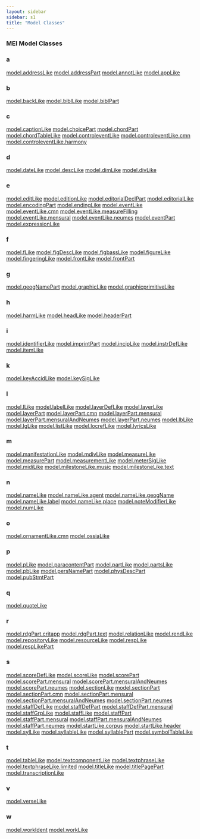 ```yaml
---
layout: sidebar
sidebar: s1
title: "Model Classes"
---
```

<div>
   <h3 class="widget-title">MEI Model Classes</h3>
   <div class="textwidget">
      <div class="sortedInitials well a">
         <h3>a</h3>
         <a class="link_odd_classSpec chip a" href="/v3/model-classes/model.addressLike">model.addressLike</a>
         <a class="link_odd_classSpec chip a" href="/v3/model-classes/model.addressPart">model.addressPart</a>
         <a class="link_odd_classSpec chip a" href="/v3/model-classes/model.annotLike">model.annotLike</a>
         <a class="link_odd_classSpec chip a" href="/v3/model-classes/model.appLike">model.appLike</a>
      </div>
      <div class="sortedInitials well b">
         <h3>b</h3>
         <a class="link_odd_classSpec chip b" href="/v3/model-classes/model.backLike">model.backLike</a>
         <a class="link_odd_classSpec chip b" href="/v3/model-classes/model.biblLike">model.biblLike</a>
         <a class="link_odd_classSpec chip b" href="/v3/model-classes/model.biblPart">model.biblPart</a>
      </div>
      <div class="sortedInitials well c">
         <h3>c</h3>
         <a class="link_odd_classSpec chip c" href="/v3/model-classes/model.captionLike">model.captionLike</a>
         <a class="link_odd_classSpec chip c" href="/v3/model-classes/model.choicePart">model.choicePart</a>
         <a class="link_odd_classSpec chip c" href="/v3/model-classes/model.chordPart">model.chordPart</a>
         <a class="link_odd_classSpec chip c" href="/v3/model-classes/model.chordTableLike">model.chordTableLike</a>
         <a class="link_odd_classSpec chip c" href="/v3/model-classes/model.controleventLike">model.controleventLike</a>
         <a class="link_odd_classSpec chip c" href="/v3/model-classes/model.controleventLike.cmn">model.controleventLike.cmn</a>
         <a class="link_odd_classSpec chip c" href="/v3/model-classes/model.controleventLike.harmony">model.controleventLike.harmony</a>
      </div>
      <div class="sortedInitials well d">
         <h3>d</h3>
         <a class="link_odd_classSpec chip d" href="/v3/model-classes/model.dateLike">model.dateLike</a>
         <a class="link_odd_classSpec chip d" href="/v3/model-classes/model.descLike">model.descLike</a>
         <a class="link_odd_classSpec chip d" href="/v3/model-classes/model.dimLike">model.dimLike</a>
         <a class="link_odd_classSpec chip d" href="/v3/model-classes/model.divLike">model.divLike</a>
      </div>
      <div class="sortedInitials well e">
         <h3>e</h3>
         <a class="link_odd_classSpec chip e" href="/v3/model-classes/model.editLike">model.editLike</a>
         <a class="link_odd_classSpec chip e" href="/v3/model-classes/model.editionLike">model.editionLike</a>
         <a class="link_odd_classSpec chip e" href="/v3/model-classes/model.editorialDeclPart">model.editorialDeclPart</a>
         <a class="link_odd_classSpec chip e" href="/v3/model-classes/model.editorialLike">model.editorialLike</a>
         <a class="link_odd_classSpec chip e" href="/v3/model-classes/model.encodingPart">model.encodingPart</a>
         <a class="link_odd_classSpec chip e" href="/v3/model-classes/model.endingLike">model.endingLike</a>
         <a class="link_odd_classSpec chip e" href="/v3/model-classes/model.eventLike">model.eventLike</a>
         <a class="link_odd_classSpec chip e" href="/v3/model-classes/model.eventLike.cmn">model.eventLike.cmn</a>
         <a class="link_odd_classSpec chip e" href="/v3/model-classes/model.eventLike.measureFilling">model.eventLike.measureFilling</a>
         <a class="link_odd_classSpec chip e" href="/v3/model-classes/model.eventLike.mensural">model.eventLike.mensural</a>
         <a class="link_odd_classSpec chip e" href="/v3/model-classes/model.eventLike.neumes">model.eventLike.neumes</a>
         <a class="link_odd_classSpec chip e" href="/v3/model-classes/model.eventPart">model.eventPart</a>
         <a class="link_odd_classSpec chip e" href="/v3/model-classes/model.expressionLike">model.expressionLike</a>
      </div>
      <div class="sortedInitials well f">
         <h3>f</h3>
         <a class="link_odd_classSpec chip f" href="/v3/model-classes/model.fLike">model.fLike</a>
         <a class="link_odd_classSpec chip f" href="/v3/model-classes/model.figDescLike">model.figDescLike</a>
         <a class="link_odd_classSpec chip f" href="/v3/model-classes/model.figbassLike">model.figbassLike</a>
         <a class="link_odd_classSpec chip f" href="/v3/model-classes/model.figureLike">model.figureLike</a>
         <a class="link_odd_classSpec chip f" href="/v3/model-classes/model.fingeringLike">model.fingeringLike</a>
         <a class="link_odd_classSpec chip f" href="/v3/model-classes/model.frontLike">model.frontLike</a>
         <a class="link_odd_classSpec chip f" href="/v3/model-classes/model.frontPart">model.frontPart</a>
      </div>
      <div class="sortedInitials well g">
         <h3>g</h3>
         <a class="link_odd_classSpec chip g" href="/v3/model-classes/model.geogNamePart">model.geogNamePart</a>
         <a class="link_odd_classSpec chip g" href="/v3/model-classes/model.graphicLike">model.graphicLike</a>
         <a class="link_odd_classSpec chip g" href="/v3/model-classes/model.graphicprimitiveLike">model.graphicprimitiveLike</a>
      </div>
      <div class="sortedInitials well h">
         <h3>h</h3>
         <a class="link_odd_classSpec chip h" href="/v3/model-classes/model.harmLike">model.harmLike</a>
         <a class="link_odd_classSpec chip h" href="/v3/model-classes/model.headLike">model.headLike</a>
         <a class="link_odd_classSpec chip h" href="/v3/model-classes/model.headerPart">model.headerPart</a>
      </div>
      <div class="sortedInitials well i">
         <h3>i</h3>
         <a class="link_odd_classSpec chip i" href="/v3/model-classes/model.identifierLike">model.identifierLike</a>
         <a class="link_odd_classSpec chip i" href="/v3/model-classes/model.imprintPart">model.imprintPart</a>
         <a class="link_odd_classSpec chip i" href="/v3/model-classes/model.incipLike">model.incipLike</a>
         <a class="link_odd_classSpec chip i" href="/v3/model-classes/model.instrDefLike">model.instrDefLike</a>
         <a class="link_odd_classSpec chip i" href="/v3/model-classes/model.itemLike">model.itemLike</a>
      </div>
      <div class="sortedInitials well k">
         <h3>k</h3>
         <a class="link_odd_classSpec chip k" href="/v3/model-classes/model.keyAccidLike">model.keyAccidLike</a>
         <a class="link_odd_classSpec chip k" href="/v3/model-classes/model.keySigLike">model.keySigLike</a>
      </div>
      <div class="sortedInitials well l">
         <h3>l</h3>
         <a class="link_odd_classSpec chip l" href="/v3/model-classes/model.lLike">model.lLike</a>
         <a class="link_odd_classSpec chip l" href="/v3/model-classes/model.labelLike">model.labelLike</a>
         <a class="link_odd_classSpec chip l" href="/v3/model-classes/model.layerDefLike">model.layerDefLike</a>
         <a class="link_odd_classSpec chip l" href="/v3/model-classes/model.layerLike">model.layerLike</a>
         <a class="link_odd_classSpec chip l" href="/v3/model-classes/model.layerPart">model.layerPart</a>
         <a class="link_odd_classSpec chip l" href="/v3/model-classes/model.layerPart.cmn">model.layerPart.cmn</a>
         <a class="link_odd_classSpec chip l" href="/v3/model-classes/model.layerPart.mensural">model.layerPart.mensural</a>
         <a class="link_odd_classSpec chip l" href="/v3/model-classes/model.layerPart.mensuralAndNeumes">model.layerPart.mensuralAndNeumes</a>
         <a class="link_odd_classSpec chip l" href="/v3/model-classes/model.layerPart.neumes">model.layerPart.neumes</a>
         <a class="link_odd_classSpec chip l" href="/v3/model-classes/model.lbLike">model.lbLike</a>
         <a class="link_odd_classSpec chip l" href="/v3/model-classes/model.lgLike">model.lgLike</a>
         <a class="link_odd_classSpec chip l" href="/v3/model-classes/model.listLike">model.listLike</a>
         <a class="link_odd_classSpec chip l" href="/v3/model-classes/model.locrefLike">model.locrefLike</a>
         <a class="link_odd_classSpec chip l" href="/v3/model-classes/model.lyricsLike">model.lyricsLike</a>
      </div>
      <div class="sortedInitials well m">
         <h3>m</h3>
         <a class="link_odd_classSpec chip m" href="/v3/model-classes/model.manifestationLike">model.manifestationLike</a>
         <a class="link_odd_classSpec chip m" href="/v3/model-classes/model.mdivLike">model.mdivLike</a>
         <a class="link_odd_classSpec chip m" href="/v3/model-classes/model.measureLike">model.measureLike</a>
         <a class="link_odd_classSpec chip m" href="/v3/model-classes/model.measurePart">model.measurePart</a>
         <a class="link_odd_classSpec chip m" href="/v3/model-classes/model.measurementLike">model.measurementLike</a>
         <a class="link_odd_classSpec chip m" href="/v3/model-classes/model.meterSigLike">model.meterSigLike</a>
         <a class="link_odd_classSpec chip m" href="/v3/model-classes/model.midiLike">model.midiLike</a>
         <a class="link_odd_classSpec chip m" href="/v3/model-classes/model.milestoneLike.music">model.milestoneLike.music</a>
         <a class="link_odd_classSpec chip m" href="/v3/model-classes/model.milestoneLike.text">model.milestoneLike.text</a>
      </div>
      <div class="sortedInitials well n">
         <h3>n</h3>
         <a class="link_odd_classSpec chip n" href="/v3/model-classes/model.nameLike">model.nameLike</a>
         <a class="link_odd_classSpec chip n" href="/v3/model-classes/model.nameLike.agent">model.nameLike.agent</a>
         <a class="link_odd_classSpec chip n" href="/v3/model-classes/model.nameLike.geogName">model.nameLike.geogName</a>
         <a class="link_odd_classSpec chip n" href="/v3/model-classes/model.nameLike.label">model.nameLike.label</a>
         <a class="link_odd_classSpec chip n" href="/v3/model-classes/model.nameLike.place">model.nameLike.place</a>
         <a class="link_odd_classSpec chip n" href="/v3/model-classes/model.noteModifierLike">model.noteModifierLike</a>
         <a class="link_odd_classSpec chip n" href="/v3/model-classes/model.numLike">model.numLike</a>
      </div>
      <div class="sortedInitials well o">
         <h3>o</h3>
         <a class="link_odd_classSpec chip o" href="/v3/model-classes/model.ornamentLike.cmn">model.ornamentLike.cmn</a>
         <a class="link_odd_classSpec chip o" href="/v3/model-classes/model.ossiaLike">model.ossiaLike</a>
      </div>
      <div class="sortedInitials well p">
         <h3>p</h3>
         <a class="link_odd_classSpec chip p" href="/v3/model-classes/model.pLike">model.pLike</a>
         <a class="link_odd_classSpec chip p" href="/v3/model-classes/model.paracontentPart">model.paracontentPart</a>
         <a class="link_odd_classSpec chip p" href="/v3/model-classes/model.partLike">model.partLike</a>
         <a class="link_odd_classSpec chip p" href="/v3/model-classes/model.partsLike">model.partsLike</a>
         <a class="link_odd_classSpec chip p" href="/v3/model-classes/model.pbLike">model.pbLike</a>
         <a class="link_odd_classSpec chip p" href="/v3/model-classes/model.persNamePart">model.persNamePart</a>
         <a class="link_odd_classSpec chip p" href="/v3/model-classes/model.physDescPart">model.physDescPart</a>
         <a class="link_odd_classSpec chip p" href="/v3/model-classes/model.pubStmtPart">model.pubStmtPart</a>
      </div>
      <div class="sortedInitials well q">
         <h3>q</h3>
         <a class="link_odd_classSpec chip q" href="/v3/model-classes/model.quoteLike">model.quoteLike</a>
      </div>
      <div class="sortedInitials well r">
         <h3>r</h3>
         <a class="link_odd_classSpec chip r" href="/v3/model-classes/model.rdgPart.critapp">model.rdgPart.critapp</a>
         <a class="link_odd_classSpec chip r" href="/v3/model-classes/model.rdgPart.text">model.rdgPart.text</a>
         <a class="link_odd_classSpec chip r" href="/v3/model-classes/model.relationLike">model.relationLike</a>
         <a class="link_odd_classSpec chip r" href="/v3/model-classes/model.rendLike">model.rendLike</a>
         <a class="link_odd_classSpec chip r" href="/v3/model-classes/model.repositoryLike">model.repositoryLike</a>
         <a class="link_odd_classSpec chip r" href="/v3/model-classes/model.resourceLike">model.resourceLike</a>
         <a class="link_odd_classSpec chip r" href="/v3/model-classes/model.respLike">model.respLike</a>
         <a class="link_odd_classSpec chip r" href="/v3/model-classes/model.respLikePart">model.respLikePart</a>
      </div>
      <div class="sortedInitials well s">
         <h3>s</h3>
         <a class="link_odd_classSpec chip s" href="/v3/model-classes/model.scoreDefLike">model.scoreDefLike</a>
         <a class="link_odd_classSpec chip s" href="/v3/model-classes/model.scoreLike">model.scoreLike</a>
         <a class="link_odd_classSpec chip s" href="/v3/model-classes/model.scorePart">model.scorePart</a>
         <a class="link_odd_classSpec chip s" href="/v3/model-classes/model.scorePart.mensural">model.scorePart.mensural</a>
         <a class="link_odd_classSpec chip s" href="/v3/model-classes/model.scorePart.mensuralAndNeumes">model.scorePart.mensuralAndNeumes</a>
         <a class="link_odd_classSpec chip s" href="/v3/model-classes/model.scorePart.neumes">model.scorePart.neumes</a>
         <a class="link_odd_classSpec chip s" href="/v3/model-classes/model.sectionLike">model.sectionLike</a>
         <a class="link_odd_classSpec chip s" href="/v3/model-classes/model.sectionPart">model.sectionPart</a>
         <a class="link_odd_classSpec chip s" href="/v3/model-classes/model.sectionPart.cmn">model.sectionPart.cmn</a>
         <a class="link_odd_classSpec chip s" href="/v3/model-classes/model.sectionPart.mensural">model.sectionPart.mensural</a>
         <a class="link_odd_classSpec chip s" href="/v3/model-classes/model.sectionPart.mensuralAndNeumes">model.sectionPart.mensuralAndNeumes</a>
         <a class="link_odd_classSpec chip s" href="/v3/model-classes/model.sectionPart.neumes">model.sectionPart.neumes</a>
         <a class="link_odd_classSpec chip s" href="/v3/model-classes/model.staffDefLike">model.staffDefLike</a>
         <a class="link_odd_classSpec chip s" href="/v3/model-classes/model.staffDefPart">model.staffDefPart</a>
         <a class="link_odd_classSpec chip s" href="/v3/model-classes/model.staffDefPart.mensural">model.staffDefPart.mensural</a>
         <a class="link_odd_classSpec chip s" href="/v3/model-classes/model.staffGrpLike">model.staffGrpLike</a>
         <a class="link_odd_classSpec chip s" href="/v3/model-classes/model.staffLike">model.staffLike</a>
         <a class="link_odd_classSpec chip s" href="/v3/model-classes/model.staffPart">model.staffPart</a>
         <a class="link_odd_classSpec chip s" href="/v3/model-classes/model.staffPart.mensural">model.staffPart.mensural</a>
         <a class="link_odd_classSpec chip s" href="/v3/model-classes/model.staffPart.mensuralAndNeumes">model.staffPart.mensuralAndNeumes</a>
         <a class="link_odd_classSpec chip s" href="/v3/model-classes/model.staffPart.neumes">model.staffPart.neumes</a>
         <a class="link_odd_classSpec chip s" href="/v3/model-classes/model.startLike.corpus">model.startLike.corpus</a>
         <a class="link_odd_classSpec chip s" href="/v3/model-classes/model.startLike.header">model.startLike.header</a>
         <a class="link_odd_classSpec chip s" href="/v3/model-classes/model.sylLike">model.sylLike</a>
         <a class="link_odd_classSpec chip s" href="/v3/model-classes/model.syllableLike">model.syllableLike</a>
         <a class="link_odd_classSpec chip s" href="/v3/model-classes/model.syllablePart">model.syllablePart</a>
         <a class="link_odd_classSpec chip s" href="/v3/model-classes/model.symbolTableLike">model.symbolTableLike</a>
      </div>
      <div class="sortedInitials well t">
         <h3>t</h3>
         <a class="link_odd_classSpec chip t" href="/v3/model-classes/model.tableLike">model.tableLike</a>
         <a class="link_odd_classSpec chip t" href="/v3/model-classes/model.textcomponentLike">model.textcomponentLike</a>
         <a class="link_odd_classSpec chip t" href="/v3/model-classes/model.textphraseLike">model.textphraseLike</a>
         <a class="link_odd_classSpec chip t" href="/v3/model-classes/model.textphraseLike.limited">model.textphraseLike.limited</a>
         <a class="link_odd_classSpec chip t" href="/v3/model-classes/model.titleLike">model.titleLike</a>
         <a class="link_odd_classSpec chip t" href="/v3/model-classes/model.titlePagePart">model.titlePagePart</a>
         <a class="link_odd_classSpec chip t" href="/v3/model-classes/model.transcriptionLike">model.transcriptionLike</a>
      </div>
      <div class="sortedInitials well v">
         <h3>v</h3>
         <a class="link_odd_classSpec chip v" href="/v3/model-classes/model.verseLike">model.verseLike</a>
      </div>
      <div class="sortedInitials well w">
         <h3>w</h3>
         <a class="link_odd_classSpec chip w" href="/v3/model-classes/model.workIdent">model.workIdent</a>
         <a class="link_odd_classSpec chip w" href="/v3/model-classes/model.workLike">model.workLike</a>
      </div>
   </div>
</div>